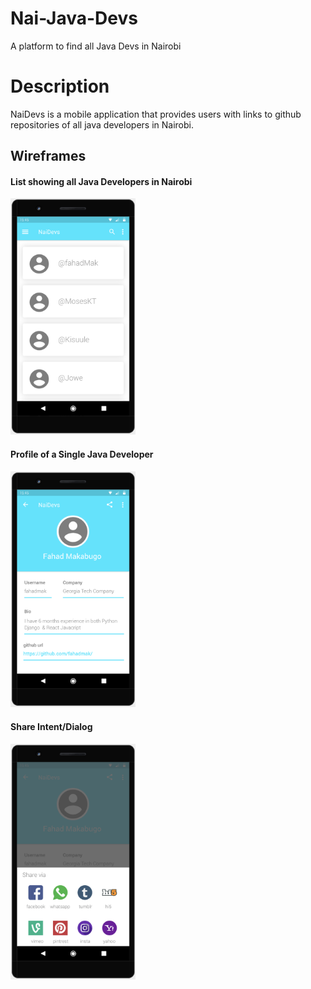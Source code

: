 # Nai-Java-Devs
A platform to find all Java Devs in Nairobi

# Description
NaiDevs is a mobile application that provides users with links to github repositories of all java developers in Nairobi.

## Wireframes
#### List showing all Java Developers in Nairobi
<img width="200" alt="All users" src="/wireframes/1.png">

#### Profile of a Single Java Developer
<img width="200" alt="Profile page" src="/wireframes/2.png">

#### Share Intent/Dialog
<img width="200" alt="Share dialog" src="/wireframes/3.png">
